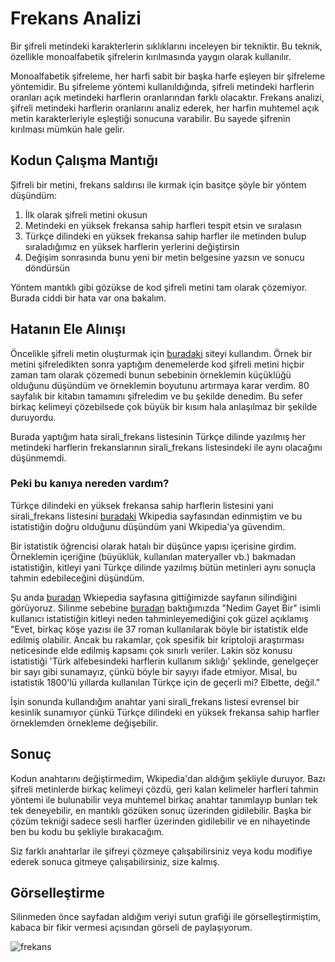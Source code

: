 # Frekans Analizi

Bir şifreli metindeki karakterlerin sıklıklarını inceleyen bir tekniktir. Bu teknik, özellikle monoalfabetik şifrelerin kırılmasında yaygın olarak kullanılır.

Monoalfabetik şifreleme, her harfi sabit bir başka harfe eşleyen bir şifreleme yöntemidir. Bu şifreleme yöntemi kullanıldığında, şifreli metindeki harflerin oranları açık metindeki harflerin oranlarından farklı olacaktır. Frekans analizi, şifreli metindeki harflerin oranlarını analiz ederek, her harfin muhtemel açık metin karakterleriyle eşleştiği sonucuna varabilir. Bu sayede şifrenin kırılması mümkün hale gelir.

## Kodun Çalışma Mantığı

Şifreli bir metini, frekans saldırısı  ile kırmak için basitçe şöyle bir yöntem düşündüm:

1. İlk olarak şifreli metini okusun
2. Metindeki en yüksek frekansa sahip harfleri tespit etsin ve sıralasın
3. Türkçe dilindeki en yüksek frekansa sahip harfler ile metinden bulup sıraladığımız en yüksek harflerin yerlerini değiştirsin
4. Değişim sonrasında bunu yeni bir metin belgesine yazsın ve sonucu döndürsün

Yöntem mantıklı gibi gözükse de kod şifreli metini tam olarak çözemiyor. Burada ciddi bir hata var ona bakalım.

## Hatanın Ele Alınışı

Öncelikle şifreli metin oluşturmak için [buradaki](https://cryptii.com/pipes/alphabetical-substitution) siteyi kullandım. Örnek bir metini şifreledikten sonra yaptığım denemelerde kod şifreli metini hiçbir zaman tam olarak çözemedi bunun sebebinin örneklemin küçüklüğü olduğunu düşündüm ve örneklemin boyutunu artırmaya karar verdim. 80 sayfalık bir kitabın tamamını şifreledim ve bu şekilde denedim. Bu sefer birkaç kelimeyi çözebilsede çok büyük bir kısım hala anlaşılmaz bir şekilde duruyordu.

Burada yaptığım hata sirali_frekans listesinin Türkçe dilinde yazılmış her metindeki harflerin frekanslarının sirali_frekans listesindeki ile aynı olacağını düşünmemdi. 

### Peki bu kanıya nereden vardım?

Türkçe dilindeki en yüksek frekansa sahip harflerin listesini yani sirali_frekans listesini [buradaki](https://tr.wikipedia.org/wiki/T%C3%BCrk_alfabesindeki_harflerin_kullan%C4%B1m_s%C4%B1kl%C4%B1klar%C4%B1) Wkipedia sayfasından edinmiştim ve bu istatistiğin doğru olduğunu düşündüm yani Wkipedia'ya güvendim.

Bir istatistik öğrencisi olarak hatalı bir düşünce yapısı içerisine girdim. Örneklemin içeriğine (büyüklük, kullanılan materyaller vb.) bakmadan istatistiğin, kitleyi yani Türkçe dilinde yazılmış bütün metinleri aynı sonuçla tahmin edebileceğini düşündüm. 

Şu anda [buradan](https://tr.wikipedia.org/wiki/T%C3%BCrk_alfabesindeki_harflerin_kullan%C4%B1m_s%C4%B1kl%C4%B1klar%C4%B1) Wkiepedia sayfasına gittiğimizde sayfanın silindiğini görüyoruz. Silinme sebebine [buradan](https://tr.wikipedia.org/wiki/Vikipedi:Silinmeye_aday_sayfalar/T%C3%BCrk_alfabesindeki_harflerin_kullan%C4%B1m_s%C4%B1kl%C4%B1klar%C4%B1) baktığımızda "Nedim Gayet Bir" isimli kullanıcı istatistiğin kitleyi neden tahminleyemediğini çok güzel açıklamış "Evet, birkaç köşe yazısı ile 37 roman kullanılarak böyle bir istatistik elde edilmiş olabilir. Ancak bu rakamlar, çok spesifik bir kriptoloji araştırması neticesinde elde edilmiş kapsamı çok sınırlı veriler. Lakin söz konusu istatistiği 'Türk alfebesindeki harflerin kullanım sıklığı' şeklinde, genelgeçer bir sayı gibi sunamayız, çünkü böyle bir sayıyı ifade etmiyor. Misal, bu istatistik 1800'lü yıllarda kullanılan Türkçe için de geçerli mi? Elbette, değil."

İşin sonunda kullandığım anahtar yani sirali_frekans listesi evrensel bir kesinlik sunamıyor çünkü Türkçe dilindeki en yüksek frekansa sahip harfler örneklemden örnekleme değişebilir. 

## Sonuç

Kodun anahtarını değiştirmedim, Wkipedia'dan aldığım şekliyle duruyor. Bazı şifreli metinlerde birkaç kelimeyi çözdü, geri kalan kelimeler harfleri tahmin yöntemi ile bulunabilir veya muhtemel birkaç anahtar tanımlayıp bunları tek tek deneyebilir, en mantıklı gözüken sonuç üzerinden gidilebilir. Başka bir çözüm tekniği sadece sesli harfler üzerinden gidilebilir ve en nihayetinde ben bu kodu bu şekliyle bırakacağım.

Siz farklı anahtarlar ile şifreyi çözmeye çalışabilirsiniz veya kodu modifiye ederek sonuca gitmeye çalışabilirsiniz, size kalmış.

## Görselleştirme

Silinmeden önce sayfadan aldığım veriyi sutun grafiği ile görselleştirmiştim, kabaca bir fikir vermesi açısından görseli de paylaşıyorum.

![frekans](https://user-images.githubusercontent.com/88631980/227637592-67fb1ec1-50a0-4b73-b759-a245afd722e8.png)
